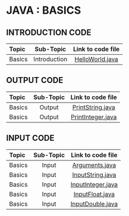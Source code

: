 
# JAVA : BASICS

## INTRODUCTION CODE
Topic | Sub-Topic | Link to code file
:-- | :--: | :--: 
Basics | Introduction | [HelloWorld.java](./src/introduction/HelloWorld.java)

## OUTPUT CODE
Topic | Sub-Topic | Link to code file
:-- | :--: | :--: 
Basics | Output | [PrintString.java](./src/output/PrintString.java)
Basics | Output | [PrintInteger.java](./src/output/PrintInteger.java)

## INPUT CODE
Topic | Sub-Topic | Link to code file
:-- | :--: | :--: 
Basics | Input | [Arguments.java](./src/input/Arguments.java)
Basics | Input | [InputString.java](./src/input/InputString.java)
Basics | Input | [InputInteger.java](./src/input/InputInteger.java)
Basics | Input | [InputFloat.java](./src/input/InputFloat.java)
Basics | Input | [InputDouble.java](./src/input/InputDouble.java)